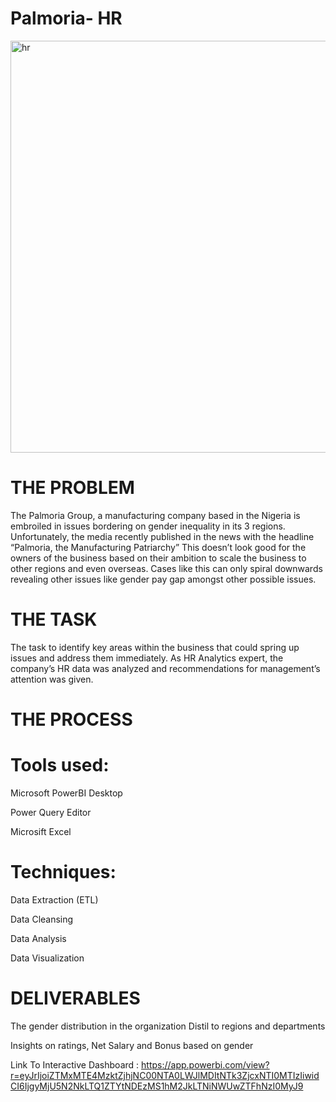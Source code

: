 # Palmoria- HR
<img width="659" alt="hr" src="https://github.com/DonFrancis1/Palmoria-/assets/88105784/8b25158f-9c66-4c82-b7a8-83fcd371528a">

# THE PROBLEM

The Palmoria Group, a manufacturing company based in the Nigeria is
embroiled in issues bordering on gender inequality in its 3 regions.
Unfortunately, the media recently published in the news with the
headline “Palmoria, the Manufacturing Patriarchy” This doesn’t look
good for the owners of the business based on their ambition to scale
the business to other regions and even overseas. Cases like this can
only spiral downwards revealing other issues like gender pay gap
amongst other possible issues.


# THE TASK 

The task to identify key areas within the business that
could spring up issues and address them immediately.
As HR Analytics expert, the company’s HR data was analyzed and recommendations
for management’s attention was given. 

# THE PROCESS

# Tools used:

  Microsoft PowerBI Desktop
  
  Power Query Editor
  
  Microsift Excel
  
# Techniques:

  Data Extraction (ETL)
  
  Data Cleansing
  
  Data Analysis
  
  Data Visualization
 
# DELIVERABLES

The gender distribution in the organization Distil to
regions and departments

Insights on ratings, Net Salary and Bonus based on gender

Link To Interactive Dashboard : https://app.powerbi.com/view?r=eyJrIjoiZTMxMTE4MzktZjhjNC00NTA0LWJlMDItNTk3ZjcxNTI0MTIzIiwidCI6IjgyMjU5N2NkLTQ1ZTYtNDEzMS1hM2JkLTNiNWUwZTFhNzI0MyJ9
